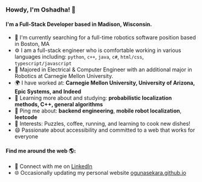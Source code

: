 ### Howdy, I'm Oshadha! 👋

#### I'm a Full-Stack Developer based in Madison, Wisconsin.

- 🏢 I'm currently searching for a full-time robotics software position based in Boston, MA
- ⚙️ I am a full-stack engineer who is comfortable working in various languages including: `python`, `c++`, `java`, `c#`, `html/css`, `typescript/javascript`
- 🏫 Majored in Electrical & Computer Engineer with an additional major in Robotics at Carnegie Mellon University.
- 🌍 I have worked at: **Carnegie Mellon University, University of Arizona, Epic Systems, and Indeed**
- 🌱 Learning more about and studying: **probabilistic localization methods, C++, general algorithms**
- 💬 Ping me about: **backend engineering**, **mobile robot localization**, **leetcode**
- 🧩 Interests: Puzzles, coffee, running, and learning to cook new dishes!
- 😄 Passionate about accessibility and committed to a web that works for everyone

#### Find me around the web 🌎:
- 💼 Connect with me on [LinkedIn](https://www.linkedin.com/in/oshadhagunasekara/)
- 🌐 Occasionally updating my personal website [ogunasekara.github.io](https://ogunasekara.github.io/)
